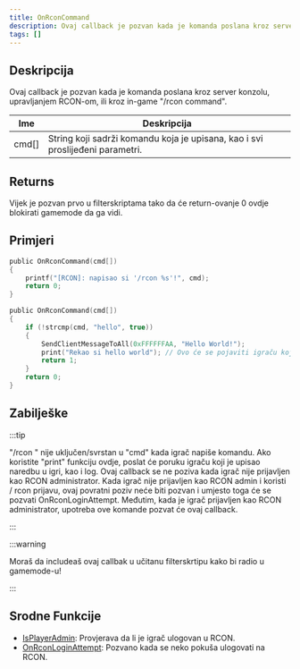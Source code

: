 ```yaml
---
title: OnRconCommand
description: Ovaj callback je pozvan kada je komanda poslana kroz server konzolu, upravljanjem RCON-om, ili kroz in-game "/rcon command".
tags: []
---
```


## Deskripcija

Ovaj callback je pozvan kada je komanda poslana kroz server konzolu, upravljanjem RCON-om, ili kroz in-game "/rcon command".

| Ime   | Deskripcija                                                                   |
| ----- | ----------------------------------------------------------------------------- |
| cmd[] | String koji sadrži komandu koja je upisana, kao i svi proslijeđeni parametri. |

## Returns

Vijek je pozvan prvo u filterskriptama tako da će return-ovanje 0 ovdje blokirati gamemode da ga vidi.

## Primjeri

```c
public OnRconCommand(cmd[])
{
    printf("[RCON]: napisao si '/rcon %s'!", cmd);
    return 0;
}

public OnRconCommand(cmd[])
{
    if (!strcmp(cmd, "hello", true))
    {
        SendClientMessageToAll(0xFFFFFFAA, "Hello World!");
        print("Rekao si hello world"); // Ovo će se pojaviti igraču koji je napisao tu rcon komandu u bijeloj boji
        return 1;
    }
    return 0;
}
```

## Zabilješke

:::tip

"/rcon " nije uključen/svrstan u "cmd" kada igrač napiše komandu. Ako koristite "print" funkciju ovdje, poslat će poruku igraču koji je upisao naredbu u igri, kao i log. Ovaj callback se ne poziva kada igrač nije prijavljen kao RCON administrator. Kada igrač nije prijavljen kao RCON admin i koristi / rcon prijavu, ovaj povratni poziv neće biti pozvan i umjesto toga će se pozvati OnRconLoginAttempt. Međutim, kada je igrač prijavljen kao RCON administrator, upotreba ove komande pozvat će ovaj callback.

:::

:::warning

Moraš da includeaš ovaj callbak u učitanu filterskrtipu kako bi radio u gamemode-u!

:::

## Srodne Funkcije

- [IsPlayerAdmin](../functions/IsPlayerAdmin.md): Provjerava da li je igrač ulogovan u RCON.
- [OnRconLoginAttempt](OnRconLoginAttempt.md): Pozvano kada se neko pokuša ulogovati na RCON.
